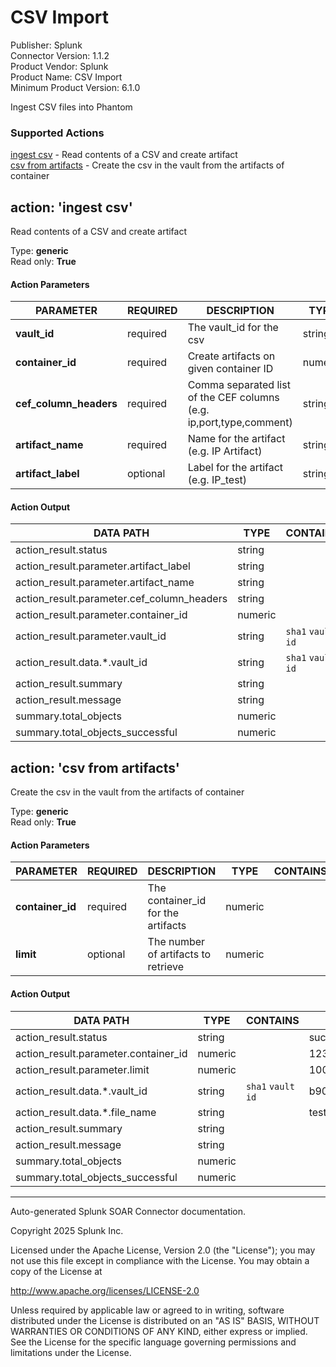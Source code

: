# CSV Import

Publisher: Splunk <br>
Connector Version: 1.1.2 <br>
Product Vendor: Splunk <br>
Product Name: CSV Import <br>
Minimum Product Version: 6.1.0

Ingest CSV files into Phantom

### Supported Actions

[ingest csv](#action-ingest-csv) - Read contents of a CSV and create artifact <br>
[csv from artifacts](#action-csv-from-artifacts) - Create the csv in the vault from the artifacts of container

## action: 'ingest csv'

Read contents of a CSV and create artifact

Type: **generic** <br>
Read only: **True**

#### Action Parameters

PARAMETER | REQUIRED | DESCRIPTION | TYPE | CONTAINS
--------- | -------- | ----------- | ---- | --------
**vault_id** | required | The vault_id for the csv | string | `sha1` `vault id` |
**container_id** | required | Create artifacts on given container ID | numeric | |
**cef_column_headers** | required | Comma separated list of the CEF columns (e.g. ip,port,type,comment) | string | |
**artifact_name** | required | Name for the artifact (e.g. IP Artifact) | string | |
**artifact_label** | optional | Label for the artifact (e.g. IP_test) | string | |

#### Action Output

DATA PATH | TYPE | CONTAINS | EXAMPLE VALUES
--------- | ---- | -------- | --------------
action_result.status | string | | success failed |
action_result.parameter.artifact_label | string | | events |
action_result.parameter.artifact_name | string | | artifact |
action_result.parameter.cef_column_headers | string | | header_1 header_2 |
action_result.parameter.container_id | numeric | | 123 |
action_result.parameter.vault_id | string | `sha1` `vault id` | 285ed37b6be7b4bf1583b59150b22e9a741caede |
action_result.data.\*.vault_id | string | `sha1` `vault id` | b90e6c7ab7f77d058efd444279b81c4c6a9cf4ce |
action_result.summary | string | | |
action_result.message | string | | |
summary.total_objects | numeric | | |
summary.total_objects_successful | numeric | | |

## action: 'csv from artifacts'

Create the csv in the vault from the artifacts of container

Type: **generic** <br>
Read only: **True**

#### Action Parameters

PARAMETER | REQUIRED | DESCRIPTION | TYPE | CONTAINS
--------- | -------- | ----------- | ---- | --------
**container_id** | required | The container_id for the artifacts | numeric | |
**limit** | optional | The number of artifacts to retrieve | numeric | |

#### Action Output

DATA PATH | TYPE | CONTAINS | EXAMPLE VALUES
--------- | ---- | -------- | --------------
action_result.status | string | | success failed |
action_result.parameter.container_id | numeric | | 123 |
action_result.parameter.limit | numeric | | 1000 |
action_result.data.\*.vault_id | string | `sha1` `vault id` | b90e6c7ab7f77d058efd444279b81c4c6a9cf4ce |
action_result.data.\*.file_name | string | | test.csv |
action_result.summary | string | | |
action_result.message | string | | |
summary.total_objects | numeric | | |
summary.total_objects_successful | numeric | | |

______________________________________________________________________

Auto-generated Splunk SOAR Connector documentation.

Copyright 2025 Splunk Inc.

Licensed under the Apache License, Version 2.0 (the "License");
you may not use this file except in compliance with the License.
You may obtain a copy of the License at

http://www.apache.org/licenses/LICENSE-2.0

Unless required by applicable law or agreed to in writing,
software distributed under the License is distributed on an "AS IS" BASIS,
WITHOUT WARRANTIES OR CONDITIONS OF ANY KIND, either express or implied.
See the License for the specific language governing permissions and limitations under the License.
